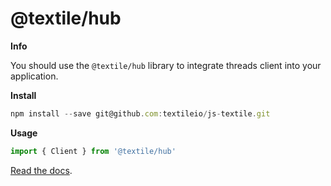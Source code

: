 # @textile/hub

**Info**

You should use the `@textile/hub` library to integrate threads client into your application.

**Install**

```js
npm install --save git@github.com:textileio/js-textile.git
```

**Usage**

```js
import { Client } from '@textile/hub'
```

[Read the docs](https://textileio.github.io/js-textile/).
